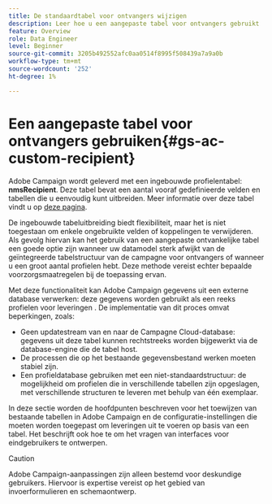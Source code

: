 ```yaml
---
title: De standaardtabel voor ontvangers wijzigen
description: Leer hoe u een aangepaste tabel voor ontvangers gebruikt
feature: Overview
role: Data Engineer
level: Beginner
source-git-commit: 3205b492552afc0aa0514f8995f508439a7a9a0b
workflow-type: tm+mt
source-wordcount: '252'
ht-degree: 1%

---
```


# Een aangepaste tabel voor ontvangers gebruiken{#gs-ac-custom-recipient}

Adobe Campaign wordt geleverd met een ingebouwde profielentabel: **nmsRecipient**. Deze tabel bevat een aantal vooraf gedefinieerde velden en tabellen die u eenvoudig kunt uitbreiden. Meer informatie over deze tabel vindt u op [deze pagina](datamodel.md#ootb-profiles).

De ingebouwde tabeluitbreiding biedt flexibiliteit, maar het is niet toegestaan om enkele ongebruikte velden of koppelingen te verwijderen. Als gevolg hiervan kan het gebruik van een aangepaste ontvankelijke tabel een goede optie zijn wanneer uw datamodel sterk afwijkt van de geïntegreerde tabelstructuur van de campagne voor ontvangers of wanneer u een groot aantal profielen hebt.  Deze methode vereist echter bepaalde voorzorgsmaatregelen bij de toepassing ervan.

Met deze functionaliteit kan Adobe Campaign gegevens uit een externe database verwerken: deze gegevens worden gebruikt als een reeks profielen voor leveringen . De implementatie van dit proces omvat beperkingen, zoals:

* Geen updatestream van en naar de Campagne Cloud-database: gegevens uit deze tabel kunnen rechtstreeks worden bijgewerkt via de database-engine die de tabel host.
* De processen die op het bestaande gegevensbestand werken moeten stabiel zijn.
* Een profieldatabase gebruiken met een niet-standaardstructuur: de mogelijkheid om profielen die in verschillende tabellen zijn opgeslagen, met verschillende structuren te leveren met behulp van één exemplaar.

In deze sectie worden de hoofdpunten beschreven voor het toewijzen van bestaande tabellen in Adobe Campaign en de configuratie-instellingen die moeten worden toegepast om leveringen uit te voeren op basis van een tabel. Het beschrijft ook hoe te om het vragen van interfaces voor eindgebruikers te ontwerpen.

>[!CAUTION]
>
>Adobe Campaign-aanpassingen zijn alleen bestemd voor deskundige gebruikers. Hiervoor is expertise vereist op het gebied van invoerformulieren en schemaontwerp.

